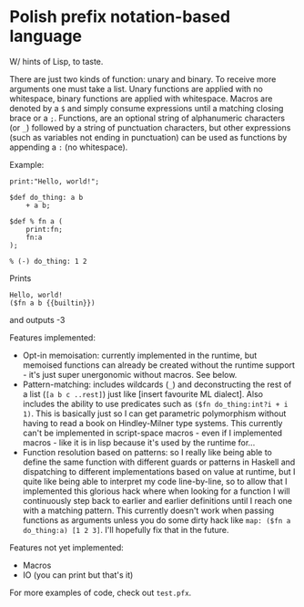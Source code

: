 # Polish prefix notation-based language

W/ hints of Lisp, to taste.

There are just two kinds of function: unary and binary. To receive more
arguments one must take a list. Unary functions are applied with no whitespace,
binary functions are applied with whitespace. Macros are denoted by a `$` and
simply consume expressions until a matching closing brace or a `;`. Functions,
are an optional string of alphanumeric characters (or `_`) followed by a string
of punctuation characters, but other expressions (such as variables not ending
in punctuation) can be used as functions by appending a `:` (no whitespace).

Example:

```
print:"Hello, world!";

$def do_thing: a b
    + a b;

$def % fn a (
    print:fn;
    fn:a
);

% (-) do_thing: 1 2
```

Prints

```
Hello, world!
($fn a b {{builtin}})
```

and outputs -3

Features implemented:
* Opt-in memoisation: currently implemented in the runtime, but memoised
functions can already be created without the runtime support - it's just super
unergonomic without macros. See below.
* Pattern-matching: includes wildcards (`_`) and deconstructing the rest of a
list (`[a b c ..rest]`) just like [insert favourite ML dialect]. Also includes
the ability to use predicates such as `($fn do_thing:int?i + i 1)`. This is
basically just so I can get parametric polymorphism without having to read a
book on Hindley-Milner type systems. This currently can't be implemented in
script-space macros - even if I implemented macros - like it is in lisp because
it's used by the runtime for...
* Function resolution based on patterns: so I really like being able to define
the same function with different guards or patterns in Haskell and dispatching
to different implementations based on value at runtime, but I quite like being
able to interpret my code line-by-line, so to allow that I implemented this
glorious hack where when looking for a function I will continuously step back
to earlier and earlier definitions until I reach one with a matching pattern.
This currently doesn't work when passing functions as arguments unless you do
some dirty hack like `map: ($fn a do_thing:a) [1 2 3]`. I'll hopefully
fix that in the future.

Features not yet implemented:
* Macros
* IO (you can print but that's it)

For more examples of code, check out `test.pfx`.
